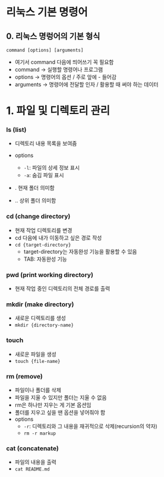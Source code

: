 # 리눅스 기본 명령어

## 0. 리눅스 명렁어의 기본 형식
```
command [options] [arguments]
```
- 여기서 command 다음에 띄어쓰기 꼭 필요함
- command -> 실행할 명령어나 프로그램
- options -> 명령어의 옵션 / 주로 앞에 - 들어감
- arguments -> 명령어에 전달할 인자 / 활용할 때 써야 하는 데이터

# 1. 파일 및 디렉토리 관리

### ls (list)
- 디렉토리 내용 목록을 보여줌
- options
    - `-l`: 파일의 상세 정보 표시
    - `-a`: 숨김 파일 표시

- . 현재 폴더 의미함
- .. 상위 폴더 의미함


### cd (change directory)
- 현재 작업 디렉토리를 변경
- cd 다음에 내가 이동하고 싶은 경로 작성
- `cd {target-directory}`
    - target-directory는 자동완성 기능을 활용할 수 있음
    - TAB: 자동완성 기능


### pwd (print working directory)
- 현재 작업 중인 디렉토리의 전체 경로를 출력

### mkdir (make directory)
- 새로운 디렉토리를 생성
- `mkdir {directory-name}`

### touch
- 새로운 파일을 생성
- `touch {file-name}`

### rm (remove)
- 파일이나 폴더를 삭제
- 파일을 지울 수 있지만 폴더는 지울 수 없음
- rm은 하나만 지우는 게 기본 옵션임
- 폴더를 지우고 싶을 땐 옵션을 넣어줘야 함
- options
    - `-r`: 디렉토리와 그 내용을 재귀적으로 삭제(recursion의 약자)
    - `rm -r markup`

### cat (concatenate)
- 파일의 내용을 출력
- `cat README.md`
